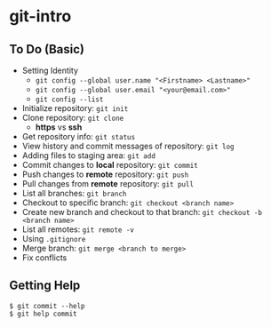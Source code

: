 # git-intro

## To Do (Basic)
- Setting Identity
  - `git config --global user.name "<Firstname> <Lastname>"`
  - `git config --global user.email "<your@email.com>"`
  - `git config --list`
- Initialize repository: `git init`
- Clone repository: `git clone`
  - **https** vs **ssh**
- Get repository info: `git status`
- View history and commit messages of repository: `git log`
- Adding files to staging area: `git add`
- Commit changes to **local** repository: `git commit`
- Push changes to **remote** repository: `git push`
- Pull changes from **remote** repository: `git pull`
- List all branches: `git branch`
- Checkout to specific branch: `git checkout <branch name>`
- Create new branch and checkout to that branch: `git checkout -b <branch name>`
- List all remotes: `git remote -v`
- Using `.gitignore`
- Merge branch: `git merge <branch to merge>`
- Fix conflicts

## Getting Help
```
$ git commit --help
$ git help commit
```
